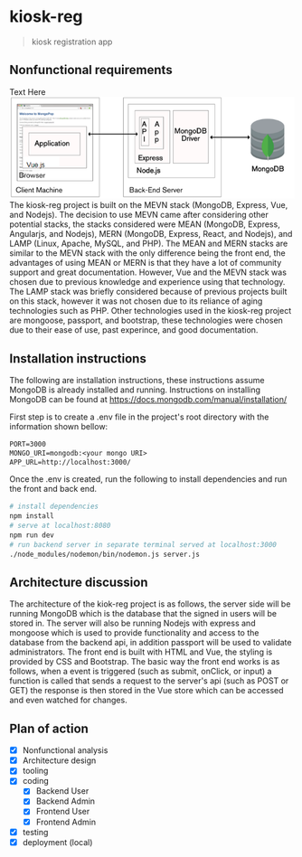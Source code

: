 # kiosk-reg

> kiosk registration app

## Nonfunctional requirements
Text Here
![Alt text](./highlevel_arch.PNG "Highlevel Arch of Kiosk-Reg")
The kiosk-reg project is built on the MEVN stack (MongoDB, Express, Vue, and Nodejs). The decision to use MEVN came after considering other potential stacks, the stacks considered were MEAN (MongoDB, Express, Angularjs, and Nodejs), MERN (MongoDB, Express, React, and Nodejs), and LAMP (Linux, Apache, MySQL, and PHP). The MEAN and MERN stacks are similar to the MEVN stack with the only difference being the front end, the advantages of using MEAN or MERN is that they have a lot of community support and great documentation. However, Vue and the MEVN stack was chosen due to previous knowledge and experience using that technology. The LAMP stack was briefly considered because of previous projects built on this stack, however it was not chosen due to its reliance of aging technologies such as PHP. Other technologies used in the kiosk-reg project are mongoose, passport, and bootstrap, these technologies were chosen due to their ease of use, past experince, and good documentation.

## Installation instructions
The following are installation instructions, these instructions assume MongoDB is already installed and running.
Instructions on installing MongoDB can be found at https://docs.mongodb.com/manual/installation/

First step is to create a .env file in the project's root directory with the information shown bellow:
```
PORT=3000
MONGO_URI=mongodb:<your mongo URI> 
APP_URL=http://localhost:3000/

```
Once the .env is created, run the following to install dependencies and run the front and back end.
``` bash
# install dependencies
npm install
# serve at localhost:8080
npm run dev
# run backend server in separate terminal served at localhost:3000
./node_modules/nodemon/bin/nodemon.js server.js
```
## Architecture discussion 
The architecture of the kiok-reg project is as follows, the server side will be running MongoDB which is the database that the signed in users will be stored in. The server will also be running Nodejs with express and mongoose which is used to provide functionality and access to the database from the backend api, in addition passport will be used to validate administrators. The front end is built with HTML and Vue, the styling is provided by CSS and Bootstrap. The basic way the front end works is as follows, when a event is triggered (such as submit, onClick, or input) a function is called that sends a request to the server's api (such as POST or GET) the response is then stored in the Vue store which can be accessed and even watched for changes.   

## Plan of action
- [x] Nonfunctional analysis
- [x] Architecture design
- [x] tooling
- [x] coding
    - [x] Backend User
    - [x] Backend Admin
    - [x] Frontend User
    - [x] Frontend Admin
- [x] testing
- [x] deployment (local)
